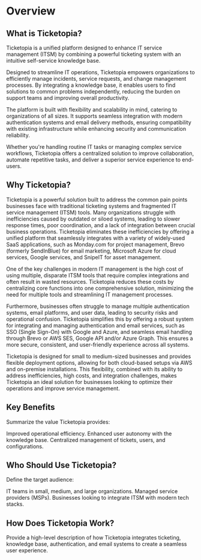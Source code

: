 # Overview

## What is Ticketopia?

Ticketopia is a unified platform designed to enhance IT service management (ITSM) by combining a powerful ticketing system with an intuitive self-service knowledge base.

Designed to streamline IT operations, Ticketopia empowers organizations to efficiently manage incidents, service requests, and change management processes. By integrating a knowledge base, it enables users to find solutions to common problems independently, reducing the burden on support teams and improving overall productivity.

The platform is built with flexibility and scalability in mind, catering to organizations of all sizes. It supports seamless integration with modern authentication systems and email delivery methods, ensuring compatibility with existing infrastructure while enhancing security and communication reliability.

Whether you're handling routine IT tasks or managing complex service workflows, Ticketopia offers a centralized solution to improve collaboration, automate repetitive tasks, and deliver a superior service experience to end-users.

## Why Ticketopia?

Ticketopia is a powerful solution built to address the common pain points businesses face with traditional ticketing systems and fragmented IT service management (ITSM) tools. Many organizations struggle with inefficiencies caused by outdated or siloed systems, leading to slower response times, poor coordination, and a lack of integration between crucial business operations. Ticketopia eliminates these inefficiencies by offering a unified platform that seamlessly integrates with a variety of widely-used SaaS applications, such as Monday.com for project management, Brevo (formerly SendInBlue) for email marketing, Microsoft Azure for cloud services, Google services, and SnipeIT for asset management.

One of the key challenges in modern IT management is the high cost of using multiple, disparate ITSM tools that require complex integrations and often result in wasted resources. Ticketopia reduces these costs by centralizing core functions into one comprehensive solution, minimizing the need for multiple tools and streamlining IT management processes.

Furthermore, businesses often struggle to manage multiple authentication systems, email platforms, and user data, leading to security risks and operational confusion. Ticketopia simplifies this by offering a robust system for integrating and managing authentication and email services, such as SSO (Single Sign-On) with Google and Azure, and seamless email handling through Brevo or AWS SES, Google API and/or Azure Graph. This ensures a more secure, consistent, and user-friendly experience across all systems.

Ticketopia is designed for small to medium-sized businesses and provides flexible deployment options, allowing for both cloud-based setups via AWS and on-premise installations. This flexibility, combined with its ability to address inefficiencies, high costs, and integration challenges, makes Ticketopia an ideal solution for businesses looking to optimize their operations and improve service management.

## Key Benefits
Summarize the value Ticketopia provides:

Improved operational efficiency.
Enhanced user autonomy with the knowledge base.
Centralized management of tickets, users, and configurations.


## Who Should Use Ticketopia?
Define the target audience:

IT teams in small, medium, and large organizations.
Managed service providers (MSPs).
Businesses looking to integrate ITSM with modern tech stacks.

## How Does Ticketopia Work?
Provide a high-level description of how Ticketopia integrates ticketing, knowledge base, authentication, and email systems to create a seamless user experience.